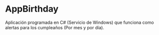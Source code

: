 # AppBirthday

Aplicación programada en C# (Servicio de Windows) que funciona como alertas para los cumpleaños (Por mes y por día).
